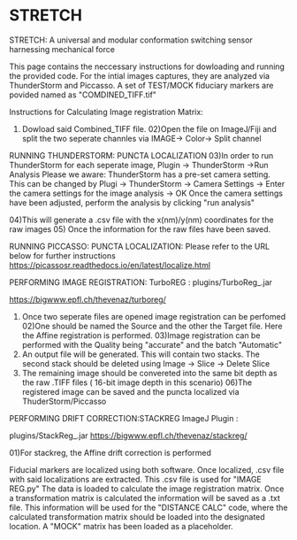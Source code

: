 # STRETCH
STRETCH: A universal and modular conformation switching sensor harnessing mechanical force

This page contains the neccessary instructions for dowloading and running the provided code.
For the intial images captures, they are analyzed via ThunderStorm and Piccasso. A set of TEST/MOCK fiduciary markers are povided named as "COMDINED_TIFF.tif"

Instructions for Calculating Image registration Matrix:
01) Dowload said Combined_TIFF file.
02)Open the file on ImageJ/Fiji and split the two seperate channles via IMAGE-> Color-> Split channel

RUNNING THUNDERSTORM: PUNCTA LOCALIZATION
03)In order to run ThunderStorm for each seperate image, Plugin -> ThunderStorm ->Run Analysis
Please we aware: ThunderStorm has a pre-set camera setting. This can be changed by Plugi  -> ThunderStorm -> Camera Settings -> Enter the camera settings for the image analysis -> OK
Once the camera settings have been adjusted, perform the analysis by clicking "run analysis"

04)This will generate a .csv file with the x(nm)/y(nm) coordinates for the raw images
05) Once the information for the raw files have been saved.

RUNNING PICCASSO: PUNCTA LOCALIZATION: Please refer to the URL below for further instructions
https://picassosr.readthedocs.io/en/latest/localize.html


PERFORMING IMAGE REGISTRATION: TurboREG : plugins/TurboReg_.jar

https://bigwww.epfl.ch/thevenaz/turboreg/

01) Once two seperate files are opened image registration can be perfomed
02)One should be named the Source and the other the Target file. Here the Affine registration is performed.
03)Image registration can be performed with the Quality being "accurate" and the batch "Automatic" 
04) An output file will be generated. This will contain two stacks. The second stack should be deleted using Image -> Slice -> Delete Slice
05) The remaining image should be convereted into the same bit depth as the raw .TIFF files ( 16-bit image depth in this scenario)
06)The registered image can be saved and the puncta localized via ThuderStorm/Piccasso

PERFORMING DRIFT CORRECTION:STACKREG ImageJ Plugin : 

plugins/StackReg_.jar
https://bigwww.epfl.ch/thevenaz/stackreg/

01)For stackreg, the Affine drift correction is performed

Fiducial markers are localized using both software. Once localized, .csv file with said localizations are extracted. This .csv file is used for "IMAGE REG.py" The data is loaded to calculate the image registration matrix. 
Once a transformation matrix is calculated the information will be saved as a .txt file. This information will be used for the "DISTANCE CALC" code, where the calculated transformation matrix should be loaded into the designated location. A "MOCK" matrix has been loaded as a placeholder. 







